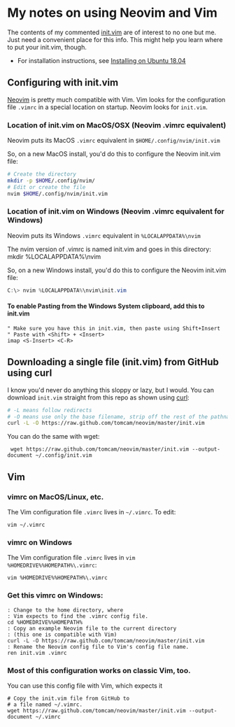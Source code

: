# My notes on using Neovim and Vim

The contents of my commented [init.vim](init.vim) are of interest to no one but me. Just need a convenient place for this info. This might help you learn where to put your init.vim, though.

* For installation instructions, see [Installing on Ubuntu 18.04](https://github.com/tomcam/neovim/blob/master/install-neovim-ubuntu1804.md)

## Configuring with init.vim

[Neovim](https://neovim.io) is pretty much compatible with Vim. Vim looks for the configuration file
`.vimrc` in a special location on startup. Neovim looks for `init.vim`.

### Location of init.vim on MacOS/OSX (Neovim .vimrc equivalent)

Neovim puts its MacOS `.vimrc` equivalent in `$HOME/.config/nvim/init.vim`

So, on a new MacOS install, you'd do this to configure the Neovim init.vim file:

```bash
# Create the directory
mkdir -p $HOME/.config/nvim/
# Edit or create the file
nvim $HOME/.config/nvim/init.vim
```

### Location of init.vim on Windows (Neovim .vimrc equivalent for Windows)

Neovim puts its Windows `.vimrc` equivalent in `%LOCALAPPDATA%\nvim`

The nvim version of .vimrc is named init.vim and goes in this directory:
mkdir  %LOCALAPPDATA%\nvim

So, on a new Windows install, you'd do this to configure the Neovim init.vim file:

```powershell
C:\> nvim %LOCALAPPDATA%\nvim\init.vim
```

#### To enable Pasting from the Windows System clipboard, add this to init.vim
```vim
" Make sure you have this in init.vim, then paste using Shift+Insert
" Paste with <Shift> + <Insert>
imap <S-Insert> <C-R>
```

## Downloading a single file (init.vim) from GitHub using curl

I know you'd never do anything this sloppy or lazy, but I would. You can download
`init.vim` straight from this repo as shown using [curl](https://curl.haxx.se/):

```bash
# -L means follow redirects
# -O means use only the base filename, strip off the rest of the pathname 
curl -L -O https://raw.github.com/tomcam/neovim/master/init.vim
```

You can do the same with wget:

```
 wget https://raw.github.com/tomcam/neovim/master/init.vim --output-document ~/.config/init.vim
 ```
## Vim

### vimrc on MacOS/Linux, etc.

The Vim configuration file `.vimrc` lives in `~/.vimrc`. To edit:

```
vim ~/.vimrc
```

### vimrc on Windows

The Vim configuration file `.vimrc` lives in `vim %HOMEDRIVE%%HOMEPATH%\.vimrc`:

```
vim %HOMEDRIVE%%HOMEPATH%\.vimrc
```
### Get this vimrc on Windows:

```
: Change to the home directory, where
: Vim expects to find the .vimrc config file.
cd %HOMEDRIVE%%HOMEPATH%
: Copy an example Neovim file to the current directory 
: (this one is compatible with Vim)
curl -L -O https://raw.github.com/tomcam/neovim/master/init.vim
: Rename the Neovim config file to Vim's config file name.
ren init.vim .vimrc
```


### Most of this configuration works on classic Vim, too.

You can use this config file with Vim, which expects it

```
# Copy the init.vim file from GitHub to
# a file named ~/.vimrc.
wget https://raw.github.com/tomcam/neovim/master/init.vim --output-document ~/.vimrc
```
